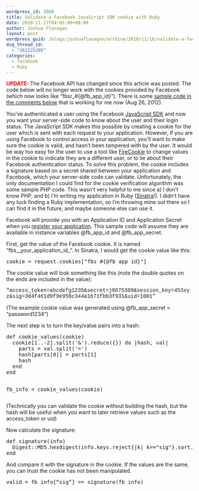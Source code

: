 ```yaml
---
wordpress_id: 3968
title: Validate a Facebook JavaScript SDK cookie with Ruby
date: 2010-11-17T04:05:00+00:00
author: Joshua Flanagan
layout: post
wordpress_guid: /blogs/joshuaflanagan/archive/2010/11/16/validate-a-facebook-javascript-sdk-cookie-with-ruby.aspx
dsq_thread_id:
  - "262225205"
categories:
  - facebook
  - Ruby
---
```

<span style="color:red;font-weight:bold">UPDATE:</span> The Facebook API has changed since this article was posted. The code below will no longer work with the cookies provided by Facebook (which now looks like &#8220;fbsr\_#{@fb\_app_id}&#8221;). There is some [sample code in the comments below](#comment-628598633) that is working for me now (Aug 26, 2012).

You’ve authenticated a user using the Facebook <a href="http://developers.facebook.com/docs/reference/javascript/" target="_blank">JavaScript SDK</a> and now you want your server-side code to know about the user and their login status. The JavaScript SDK makes this possible by creating a cookie for the user which is sent with each request to your application. However, if you are using Facebook to control access in your application, you’ll want to make sure the cookie is valid, and hasn’t been tampered with by the user. It would be way too easy for the user to use a tool like <a href="https://addons.mozilla.org/en-US/firefox/addon/6683/" target="_blank">FireCookie</a> to change values in the cookie to indicate they are a different user, or to lie about their Facebook authentication status. To solve this problem, the cookie includes a signature based on a secret shared between your application and Facebook, which your server-side code can validate. Unfortunately, the only documentation I could find for the cookie verification algorithm was some sample PHP code. This wasn’t very helpful to me since a) I don’t know PHP, and b) I’m writing my application in Ruby (<a href="http://www.sinatrarb.com/" target="_blank">Sinatra</a>!). I didn’t have any luck finding a Ruby implementation, so I’m throwing mine out there so I can find it in the future, and maybe someone else can use it.

Facebook will provide you with an Application ID and Application Secret when you <a href="http://developers.facebook.com/setup/" target="_blank">register your application</a>. This sample code will assume they are available in instance variables @fb\_app\_id and @fb\_app\_secret.

First, get the value of the Facebook cookie. It is named “fbs__your\_application\_id_”. In Sinatra, I would get the cookie value like this:

<div style="padding-bottom: 0px;margin: 0px;padding-left: 0px;padding-right: 0px;float: none;padding-top: 0px" class="wlWriterEditableSmartContent">
  <pre>cookie = request.cookies["fbs_#{@fb_app_id}"]</pre>
</div>

The cookie value will look something like this (note the double quotes on the ends are included in the value):

<font face="Courier New">"access_token=abcdefg1235&secret=j8675309&session_key=453xyz&sig=3d4f461d9f9e958c344a1671fbb3f931&uid=1001"</font>

(The example cookie value was generated using @fb\_app\_secret = “password1234”)

The next step is to turn the key/value pairs into a hash:

<div style="padding-bottom: 0px;margin: 0px;padding-left: 0px;padding-right: 0px;float: none;padding-top: 0px" class="wlWriterEditableSmartContent">
  <pre>def cookie_values(cookie)
  cookie[1..-2].split('&').reduce({}) do |hash, val|
    parts = val.split('=')
    hash[parts[0]] = parts[1]
    hash
  end
end

fb_info = cookie_values(cookie)</pre>
</div>

(Technically you can validate the cookie without building the hash, but the hash will be useful when you want to later retrieve values such as the access_token or uid)

Now calculate the signature:

<div style="padding-bottom: 0px;margin: 0px;padding-left: 0px;padding-right: 0px;float: none;padding-top: 0px" class="wlWriterEditableSmartContent">
  <pre>def signature(info)
  Digest::MD5.hexdigest(info.keys.reject{|k| k=="sig"}.sort.reduce(""){|out,k| "#{out}#{k}=#{info[k]}"}.to_s + @fb_app_secret)
end
</pre>
</div>

And compare it with the signature in the cookie. If the values are the same, you can trust the cookie has not been manipulated.

<div style="padding-bottom: 0px;margin: 0px;padding-left: 0px;padding-right: 0px;float: none;padding-top: 0px" class="wlWriterEditableSmartContent">
  <pre>valid = fb_info[“sig”] == signature(fb_info)</pre>
</div>